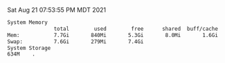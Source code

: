 Sat Aug 21 07:53:55 PM MDT 2021
```bash
System Memory
               total        used        free      shared  buff/cache   available
Mem:           7.7Gi       840Mi       5.3Gi       8.0Mi       1.6Gi       6.5Gi
Swap:          7.6Gi       279Mi       7.4Gi
System Storage
634M	.
```
```bash
